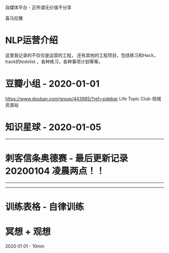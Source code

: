 
自媒体平台 - 正所谓无价值不分享 


喜马拉雅 

# NLP运营介绍 

这里我记录的不仅仅是运营的工程， 还有其他的工程项目，包括练习和Hack，track的todolist ，各种练习，各种事项计划等等。

# 豆瓣小组 - 2020-01-01

https://www.douban.com/group/443985/?ref=sidebar  Life Topic Club-晓城资源站

# 知识星球 - 2020-01-05 

--------------------------------------------------------------------------------------


# 刺客信条奥德赛 - 最后更新记录 20200104 凌晨两点！！
---------------------------------------------------------------------------------------


--------------------------------------------------------------------------
# 训练表格 - 自律训练


# 冥想 + 观想
2020 01 01 - 10min 
